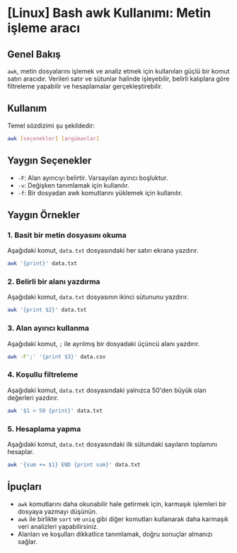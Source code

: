 # [Linux] Bash awk Kullanımı: Metin işleme aracı

## Genel Bakış
`awk`, metin dosyalarını işlemek ve analiz etmek için kullanılan güçlü bir komut satırı aracıdır. Verileri satır ve sütunlar halinde işleyebilir, belirli kalıplara göre filtreleme yapabilir ve hesaplamalar gerçekleştirebilir.

## Kullanım
Temel sözdizimi şu şekildedir:

```bash
awk [seçenekler] [argümanlar]
```

## Yaygın Seçenekler
- `-F`: Alan ayırıcıyı belirtir. Varsayılan ayırıcı boşluktur.
- `-v`: Değişken tanımlamak için kullanılır.
- `-f`: Bir dosyadan awk komutlarını yüklemek için kullanılır.

## Yaygın Örnekler

### 1. Basit bir metin dosyasını okuma
Aşağıdaki komut, `data.txt` dosyasındaki her satırı ekrana yazdırır.

```bash
awk '{print}' data.txt
```

### 2. Belirli bir alanı yazdırma
Aşağıdaki komut, `data.txt` dosyasının ikinci sütununu yazdırır.

```bash
awk '{print $2}' data.txt
```

### 3. Alan ayırıcı kullanma
Aşağıdaki komut, `;` ile ayrılmış bir dosyadaki üçüncü alanı yazdırır.

```bash
awk -F';' '{print $3}' data.csv
```

### 4. Koşullu filtreleme
Aşağıdaki komut, `data.txt` dosyasındaki yalnızca 50'den büyük olan değerleri yazdırır.

```bash
awk '$1 > 50 {print}' data.txt
```

### 5. Hesaplama yapma
Aşağıdaki komut, `data.txt` dosyasındaki ilk sütundaki sayıların toplamını hesaplar.

```bash
awk '{sum += $1} END {print sum}' data.txt
```

## İpuçları
- `awk` komutlarını daha okunabilir hale getirmek için, karmaşık işlemleri bir dosyaya yazmayı düşünün.
- `awk` ile birlikte `sort` ve `uniq` gibi diğer komutları kullanarak daha karmaşık veri analizleri yapabilirsiniz.
- Alanları ve koşulları dikkatlice tanımlamak, doğru sonuçlar almanızı sağlar.